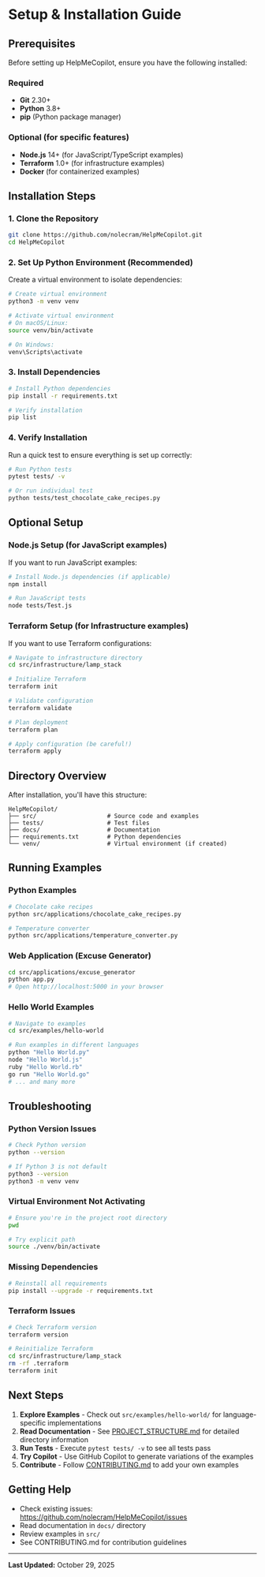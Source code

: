 # Setup & Installation Guide

## Prerequisites

Before setting up HelpMeCopilot, ensure you have the following installed:

### Required
- **Git** 2.30+
- **Python** 3.8+
- **pip** (Python package manager)

### Optional (for specific features)
- **Node.js** 14+ (for JavaScript/TypeScript examples)
- **Terraform** 1.0+ (for infrastructure examples)
- **Docker** (for containerized examples)

## Installation Steps

### 1. Clone the Repository

```bash
git clone https://github.com/nolecram/HelpMeCopilot.git
cd HelpMeCopilot
```

### 2. Set Up Python Environment (Recommended)

Create a virtual environment to isolate dependencies:

```bash
# Create virtual environment
python3 -m venv venv

# Activate virtual environment
# On macOS/Linux:
source venv/bin/activate

# On Windows:
venv\Scripts\activate
```

### 3. Install Dependencies

```bash
# Install Python dependencies
pip install -r requirements.txt

# Verify installation
pip list
```

### 4. Verify Installation

Run a quick test to ensure everything is set up correctly:

```bash
# Run Python tests
pytest tests/ -v

# Or run individual test
python tests/test_chocolate_cake_recipes.py
```

## Optional Setup

### Node.js Setup (for JavaScript examples)

If you want to run JavaScript examples:

```bash
# Install Node.js dependencies (if applicable)
npm install

# Run JavaScript tests
node tests/Test.js
```

### Terraform Setup (for Infrastructure examples)

If you want to use Terraform configurations:

```bash
# Navigate to infrastructure directory
cd src/infrastructure/lamp_stack

# Initialize Terraform
terraform init

# Validate configuration
terraform validate

# Plan deployment
terraform plan

# Apply configuration (be careful!)
terraform apply
```

## Directory Overview

After installation, you'll have this structure:

```
HelpMeCopilot/
├── src/                    # Source code and examples
├── tests/                  # Test files
├── docs/                   # Documentation
├── requirements.txt        # Python dependencies
└── venv/                   # Virtual environment (if created)
```

## Running Examples

### Python Examples

```bash
# Chocolate cake recipes
python src/applications/chocolate_cake_recipes.py

# Temperature converter
python src/applications/temperature_converter.py
```

### Web Application (Excuse Generator)

```bash
cd src/applications/excuse_generator
python app.py
# Open http://localhost:5000 in your browser
```

### Hello World Examples

```bash
# Navigate to examples
cd src/examples/hello-world

# Run examples in different languages
python "Hello World.py"
node "Hello World.js"
ruby "Hello World.rb"
go run "Hello World.go"
# ... and many more
```

## Troubleshooting

### Python Version Issues
```bash
# Check Python version
python --version

# If Python 3 is not default
python3 --version
python3 -m venv venv
```

### Virtual Environment Not Activating
```bash
# Ensure you're in the project root directory
pwd

# Try explicit path
source ./venv/bin/activate
```

### Missing Dependencies
```bash
# Reinstall all requirements
pip install --upgrade -r requirements.txt
```

### Terraform Issues
```bash
# Check Terraform version
terraform version

# Reinitialize Terraform
cd src/infrastructure/lamp_stack
rm -rf .terraform
terraform init
```

## Next Steps

1. **Explore Examples** - Check out `src/examples/hello-world/` for language-specific implementations
2. **Read Documentation** - See [PROJECT_STRUCTURE.md](PROJECT_STRUCTURE.md) for detailed directory information
3. **Run Tests** - Execute `pytest tests/ -v` to see all tests pass
4. **Try Copilot** - Use GitHub Copilot to generate variations of the examples
5. **Contribute** - Follow [CONTRIBUTING.md](../CONTRIBUTING.md) to add your own examples

## Getting Help

- Check existing issues: https://github.com/nolecram/HelpMeCopilot/issues
- Read documentation in `docs/` directory
- Review examples in `src/`
- See CONTRIBUTING.md for contribution guidelines

---

**Last Updated:** October 29, 2025
